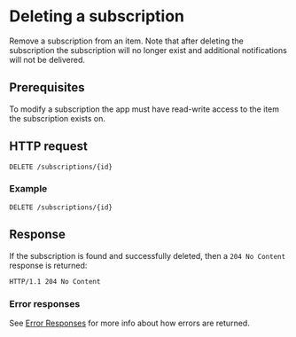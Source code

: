# Deleting a subscription

Remove a subscription from an item. Note that after deleting the subscription
the subscription will no longer exist and additional notifications will not
be delivered.

## Prerequisites
To modify a subscription the app must have read-write access to the item the
subscription exists on.

## HTTP request

<!-- { "blockType": "ignored" } -->
```
DELETE /subscriptions/{id}
```

### Example

<!-- { "blockType": "request", "name": "delete-subscription-graph", "scopes": "service.graph" } -->
```http
DELETE /subscriptions/{id}
```

## Response

If the subscription is found and successfully deleted, then a `204 No Content`
response is returned:

<!-- { "blockType": "response" } -->
```http
HTTP/1.1 204 No Content
```

### Error responses

See [Error Responses][error-response] for more info about
how errors are returned.

[error-response]: ../misc/errors.md

<!-- {
  "type": "#page.annotation",
  "description": "List the subscriptions created for an item.",
  "keywords": "notification,list,subscription,webhook,enumerate",
  "section": "documentation",
  "tocPath": "Webhooks/Delete"
} -->
